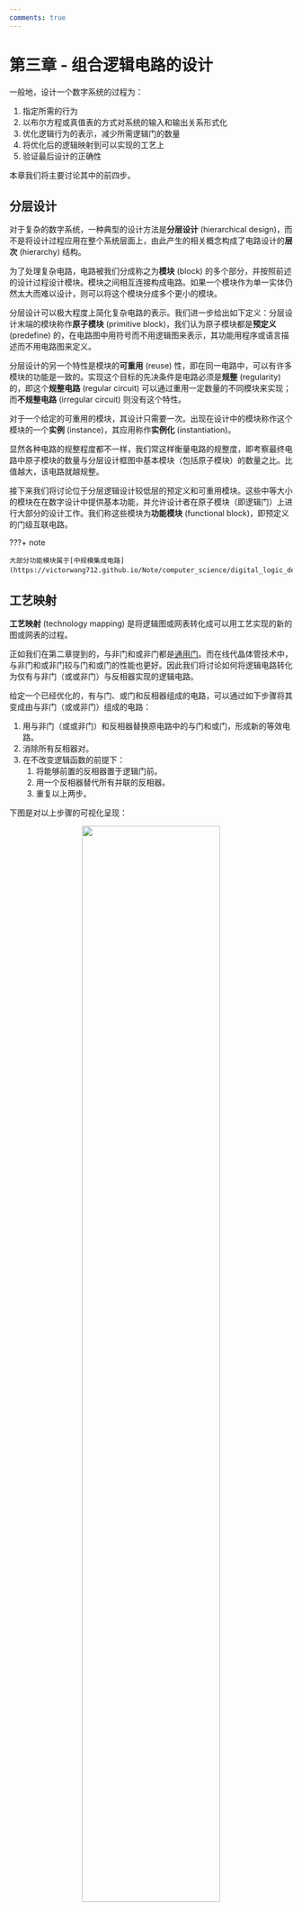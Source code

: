 ```yaml
---
comments: true
---
```


# 第三章 - 组合逻辑电路的设计

一般地，设计一个数字系统的过程为：

1. 指定所需的行为
2. 以布尔方程或真值表的方式对系统的输入和输出关系形式化
3. 优化逻辑行为的表示，减少所需逻辑门的数量
4. 将优化后的逻辑映射到可以实现的工艺上
5. 验证最后设计的正确性

本章我们将主要讨论其中的前四步。

## 分层设计

对于复杂的数字系统，一种典型的设计方法是**分层设计** (hierarchical design)，而不是将设计过程应用在整个系统层面上，由此产生的相关概念构成了电路设计的**层次** (hierarchy) 结构。

为了处理复杂电路，电路被我们分成称之为**模块** (block) 的多个部分，并按照前述的设计过程设计模块。模块之间相互连接构成电路。如果一个模块作为单一实体仍然太大而难以设计，则可以将这个模块分成多个更小的模块。

分层设计可以极大程度上简化复杂电路的表示。我们进一步给出如下定义：分层设计末端的模块称作**原子模块** (primitive block)，我们认为原子模块都是**预定义** (predefine) 的，在电路图中用符号而不用逻辑图来表示，其功能用程序或语言描述而不用电路图来定义。

分层设计的另一个特性是模块的**可重用** (reuse) 性，即在同一电路中，可以有许多模块的功能是一致的。实现这个目标的先决条件是电路必须是**规整** (regularity) 的，即这个**规整电路** (regular circuit) 可以通过重用一定数量的不同模块来实现；而**不规整电路** (irregular circuit) 则没有这个特性。

对于一个给定的可重用的模块，其设计只需要一次。出现在设计中的模块称作这个模块的一个**实例** (instance)，其应用称作**实例化** (instantiation)。

显然各种电路的规整程度都不一样，我们常这样衡量电路的规整度，即考察最终电路中原子模块的数量与分层设计框图中基本模块（包括原子模块）的数量之比。比值越大，该电路就越规整。

接下来我们将讨论位于分层逻辑设计较低层的预定义和可重用模块。这些中等大小的模块在在数字设计中提供基本功能，并允许设计者在原子模块（即逻辑门）上进行大部分的设计工作。我们称这些模块为**功能模块** (functional block)，即预定义的门级互联电路。

???+ note

    大部分功能模块属于[中规模集成电路](https://victorwang712.github.io/Note/computer_science/digital_logic_design/chapter_5/#_2)。

## 工艺映射

**工艺映射** (technology mapping) 是将逻辑图或网表转化成可以用工艺实现的新的图或网表的过程。

正如我们在第二章提到的，与非门和或非门都是[通用门](https://victorwang712.github.io/Note/computer_science/digital_logic_design/chapter_2/#_3)。而在线代晶体管技术中，与非门和或非门较与门和或门的性能也更好。因此我们将讨论如何将逻辑电路转化为仅有与非门（或或非门）与反相器实现的逻辑电路。

给定一个已经优化的，有与门、或门和反相器组成的电路，可以通过如下步骤将其变成由与非门（或或非门）组成的电路：

1. 用与非门（或或非门）和反相器替换原电路中的与门和或门，形成新的等效电路。
2. 消除所有反相器对。
3. 在不改变逻辑函数的前提下：
    1. 将能够前置的反相器置于逻辑门前。
    2. 用一个反相器替代所有并联的反相器。
    3. 重复以上两步。

下图是对以上步骤的可视化呈现：

<div style="text-align: center; margin-top: 0px;">
<img src="https://raw.githubusercontent.com/VictorWang712/Note/refs/heads/main/docs/assets/images/computer_science/digital_logic_design/chapter_3_1.png" width="70%" style="margin: 0 auto;">
</div>

某种工艺映射的结果与原始电路或映射前的方程形式有关。例如，输出为或门的电路在与非门映射下会得到与非门，在或非门映射下会得到被或非门驱动的反相器。

鉴于这些差异的存在，积之和式更适于使用与非门；和之积式更适于使用或非门，以消去输出端的反相器。

## 基本逻辑函数

基本逻辑函数包括定值、传递、取反和使能。

### 定值、传递和取反

这三种逻辑函数都是单变量函数，其真值表如下：

|$X$|$F = 0$|$F = X$|$F = \overline{X}$|$F = 1$|
|:-:|:-:|:-:|:-:|:-:|
|0|0|0|1|1|
|0|0|1|0|1|

在表中，$F = 0$ 和 $F = 1$ 为**定值** (value fixing) 操作；$F = X$ 为**传递** (transferring)；$F = \overline{X}$ 为**取反** (inverting) 操作。

这四个函数的实现方式如下图：

<div style="text-align: center; margin-top: 0px;">
<img src="https://raw.githubusercontent.com/VictorWang712/Note/refs/heads/main/docs/assets/images/computer_science/digital_logic_design/chapter_3_2.png" width="70%" style="margin: 0 auto;">
</div>

对于正逻辑，习惯用电气接地符号表示常数 $0$，用电源电压符号表示常数 $1$，一般用 $V_{\text{CC}}$ 或 $V_{\text{DD}}$ 表示。传递用连接 $X$ 和 $F$ 的线表示。取反用反相器表示。

### 使能

一般地，**使能** (enable) 允许信号从输入传播到输出。非使能可以用高阻态、固定输出值 $0$ 或 $1$ 来代替输入信号。这个附加的输入信号通常记为 ENABLE 或 EN，用以决定输出是否被使能。

我们一般这样实现电路中的使能：

- 若非使能值为 $0$，则将输入与 EN 信号通过与门再输出
- 若非使能值为 $1$，则将输入与取反的 EN 信号通过或门再输出

两种情况分别对应下面两图：

<div style="text-align: center; margin-top: 0px;">
<img src="https://raw.githubusercontent.com/VictorWang712/Note/refs/heads/main/docs/assets/images/computer_science/digital_logic_design/chapter_3_3.png" width="70%" style="margin: 0 auto;">
</div>

## 译码

一种 $n$ 位二进制码可以表示 $2^{n}$ 个不同的编码信息。**译码** (decode) 是将一个 $n$ 位的输入码转换成一个 $m$ 位的输出码，其中 $n \leq m \leq 2^{n}$，以保证每一个有效的输入码都产生唯一的输出码。

实现译码功能的组合电路称作**译码器** (decoder)，具体地，对于一个 $n$ 输入 $m$ 输出的译码器，记为 $n$ - $m$ 译码器。

### $n$-$2^{n}$ 译码器

接下来我们讨论将 $n$ 位二进制数译码为 $2^{n}$ 位独热码的 $n$-$2^{n}$ 译码器的实现。

#### 1-2 译码器

1-2 译码器的实现是简单的，只需将输出独热码的两位分别对应原本的输入信号和取反后的输入信号即可。

<div style="text-align: center; margin-top: 0px;">
<img src="https://raw.githubusercontent.com/VictorWang712/Note/refs/heads/main/docs/assets/images/computer_science/digital_logic_design/chapter_3_4.png" width="70%" style="margin: 0 auto;">
</div>

#### 2-4 译码器

从这里开始，更大规模的译码器便是由较小规模的译码器组合实现的了。2-4 译码器只需将两个 1-2 译码器相连即可。

<div style="text-align: center; margin-top: 0px;">
<img src="https://raw.githubusercontent.com/VictorWang712/Note/refs/heads/main/docs/assets/images/computer_science/digital_logic_design/chapter_3_5.png" width="70%" style="margin: 0 auto;">
</div>

#### 3-8 译码器

沿用先前的思路，3-8 译码器只需将一个 1-2 译码器和一个 2-4 译码器相连即可。

但这里我们要进一步考虑一个问题。我们知道译码器的每一个输出可以看作是一个输入的最小项，自然地，随着译码器规模的增大，用于计算最小项的与门也就越多。

如果我们仍然简单增加与门的输入个数，不仅电路的门输入成本增加太快，还会由于门的[扇入限制](https://victorwang712.github.io/Note/computer_science/digital_logic_design/chapter_5/#_4)而无法实现过大的译码器。

此时我们可以应用分级的思想来构建电路，这样门输入成本的增加就相对较慢，且在相同的扇入限制下能实现更大规模的译码器。其具体实现如下图：

<div style="text-align: center; margin-top: 0px;">
<img src="https://raw.githubusercontent.com/VictorWang712/Note/refs/heads/main/docs/assets/images/computer_science/digital_logic_design/chapter_3_6.png" width="70%" style="margin: 0 auto;">
</div>

#### 任意的 $n$-$2^{n}$ 译码器

按照这样的思路，任意的 $n$-$2^{n}$ 译码器都可以由两个译码器驱动：

- 若 $n$ 为偶数，则两个译码器都有 $2^{k - 1}$ 个输出
- 若 $n$ 为奇数，则两个译码器分别有 $2^{\frac{k + 1}{2}}$ 个和 $2^{\frac{k - 1}{2}}$ 个输出

按照这一方法递归地分级实现译码器，直到使用 1 - 2 译码器为止。

### 带使能的译码器

带使能的译码器可以通过再译码器的输出端连接 $m$ 个使能电路来实现。

> 带使能的 2-4 译码器实现如下：
> <div style="text-align: center; margin-top: 0px;">
> <img src="https://raw.githubusercontent.com/VictorWang712/Note/refs/heads/main/docs/assets/images/computer_science/digital_logic_design/chapter_3_7.png" width="70%" style="margin: 0 auto;">
> </div>

需要说明的是，对于大规模的译码器，往往将使能电路放置在译码器的输入端及其反向端，而非每个译码器的输出端。这样做有助于减少门输入成本。

### 基于译码器的组合电路

一个 $n$ 输入变量的译码器可以产生 $2^{n}$ 个最小项。因为任何布尔函数都可以由最小项之和表示，所以可以使用一个译码器来产生这些最小项，并由一个额外的或门来实现最小项之和。按照这种方法，任何 $n$ 输入 $m$ 输出的组合电路都可以用 1 个 $n$-$2^{n}$ 译码器和 $m$ 个或门实现。

## 编码

**编码** (encode) 是译码的逆操作，实现这一功能的组合电路称作**编码器** (encoder)，其接受输入并输出相对应的二进制码。

### 优先编码器

在介绍优先编码器之前，我们先按照前述的 2-$2^{n}$ 译码器，设想一下其相对应的 $2^{n}$-2 编码器。不难想见，这一译码器有大量的无关项。这会造成一个问题，即一旦有多于一个输入为 `1` 时，输出就没有意义。

为此，我们采用优先编码器，即可以实现优先级函数的组合电路。具体地，当多于一个的输入为 `1` 时，优先级最高的输入将被优先处理。这样的实现不仅解决了问题，还很大程度上简化了真值表的复杂程度。我们以四输入优先级编码器为例，其真值表如下：

<div style="text-align: center; margin-top: 0px;">
<img src="https://raw.githubusercontent.com/VictorWang712/Note/refs/heads/main/docs/assets/images/computer_science/digital_logic_design/chapter_3_8.png" width="70%" style="margin: 0 auto;">
</div>

可见，这一真值表中的一行可以替代原真值表中的 $2^{p}$ 行，$p$ 是行中 $\times$ 的个数。我们据此真值表写出最小项之和，并利用卡诺图化简后，就可以设计出四输入优先编码器的电路。

<div style="text-align: center; margin-top: 0px;">
<img src="https://raw.githubusercontent.com/VictorWang712/Note/refs/heads/main/docs/assets/images/computer_science/digital_logic_design/chapter_3_9.png" width="70%" style="margin: 0 auto;">
</div>

## 选择

在介绍完译码和编码这一对功能的逻辑电路后，我们接下来关注选择和分离这一对功能的逻辑电路。

在计算机中，对信息进行**选择** (selection) 是一个非常重要的功能，执行选择的电路通常由一组供选择的输入、一个单独的输入和一组决定选择的控制输入组成。

### 多路复用器

用于从多个输入中选择一个输入，并将信息传输到的输出的组合电路称作**多路复用器** (multiplexer, MUX)。具体的选择由一组输入变量控制，这些变量被称作**选择输入** (selection input)。多路复用器也称作**数据选择器** (data selector)，因为它从多个信息输入中选择一个，并将这个二进制信息传递到输出。

通常，有 $2^{n}$ 个待选择输入和 $n$ 个选择输入，选择输入的位组合决定选择哪个输入。

#### 2-1 多路复用器

最基本的多路复用器即为 2-1 多路复用器，其有 2 个信息输入 $I_{0}, I_{1}$，1 个选择输入 $S$ 和输出 $Y$。其真值表如下：

<div style="text-align: center; margin-top: 0px;">
<img src="https://raw.githubusercontent.com/VictorWang712/Note/refs/heads/main/docs/assets/images/computer_science/digital_logic_design/chapter_3_11.png" width="70%" style="margin: 0 auto;">
</div>

不难得到对应的表达式为 $Y = \overline{S} I_{0} + S \overline{I_{1}}$。

于是我们可以构建对应的电路：

<div style="text-align: center; margin-top: 0px;">
<img src="https://raw.githubusercontent.com/VictorWang712/Note/refs/heads/main/docs/assets/images/computer_science/digital_logic_design/chapter_3_12.png" width="70%" style="margin: 0 auto;">
</div>

由图可见，多路复用器可以分为译码器和使能电路两部分，这一结构会在更大规模的多路复用器中再次出现。另外，我们常将这一个多路复用器以右图的形式表示。

#### 4-1 多路复用器

从 2-1 多路复用器出发推广，一个 4-1 多路复用器应当有 4 个信息输入 $I_{0}, I_{1}, I_{2}, I_{3}$，2 个选择输入 $S_{0}, S_{1}$ 和输出 $Y$。我们可以用紧凑真值表来表示其功能：

<div style="text-align: center; margin-top: 0px;">
<img src="https://raw.githubusercontent.com/VictorWang712/Note/refs/heads/main/docs/assets/images/computer_science/digital_logic_design/chapter_3_13.png" width="70%" style="margin: 0 auto;">
</div>

对应的表达式为 $Y = (\overline{S_{1}} \overline{S_{0}}) I_{0} + (\overline{S_{1}} S_{0}) I_{1} + (S_{1} \overline{S_{0}}) I_{2} + (S_{1} S_{0}) I_{3}$。

注意到这里我们采用了存在括号改变了运算顺序的形式，而非不含括号的最简积之和的形式。这样做虽然导致了门输入成本的上升，但却带来了结构更加规整和具有规律性的电路：

<div style="text-align: center; margin-top: 0px;">
<img src="https://raw.githubusercontent.com/VictorWang712/Note/refs/heads/main/docs/assets/images/computer_science/digital_logic_design/chapter_3_14.png" width="70%" style="margin: 0 auto;">
</div>

可以看到，与 2-1 多路复用器一致，4-1 多路复用器也可以分为译码器和使能电路两部分。据此，我们可以继承这一结构扩展至更多输入位数的多路复用器。

### 基于多路复用器的组合电路

由前所述，将一个译码器和一个 $m \times 2$ 与或门组合在一起，就可以实现一个多路复用器。具体来说，译码器产生选择输入的最小项，与或门提供使能电路以判断最小项是否传递到或门。使能用信号输入 $I_{i}$ 作为使能信息，当 $I_{i} = 1$，最小项 $m_{i}$ 就传递到或门；当 $I_{i} = 0$，最小项 $m_{i}$ 就用 $0$ 代替。

因此，只需要将 $I$ 输入固定，就可以用一个有 $n$ 个选择输入、$2^{n}$ 个数据输入的多路复用器来实现一个有 $n$ 个变量的布尔函数。进一步来说，一个 $m$ 位输出函数可以通过将一个 $m$ 位多路复用器的 $m$ 位信息向量的值固定来实现。

## 分配

**分配** (distribution) 是选择的逆操作，实现这一功能的组合电路称作**多路分配器** (demultiplexer)，其由 $n$ 个选择输入的组合控制，将 1 个输入信息传送到 $2^{n}$ 个输出。

### 多路分配器实现

事实上，一种常见的多路分配器的实现方式就是采用带使能的译码器。让我们先重新考察前文提到的带使能的 2-4 译码器：

<div style="text-align: center; margin-top: 0px;">
<img src="https://raw.githubusercontent.com/VictorWang712/Note/refs/heads/main/docs/assets/images/computer_science/digital_logic_design/chapter_3_10.png" width="70%" style="margin: 0 auto;">
</div>

前文中，我们主要关注这一电路的译码功能，因此考察的是在不同使能下译码的变化，即固定 $A_{0}$ 和 $A_{1}$，改变 EN。

但是，如果我们固定 EN，改变 $A_{0}$ 和 $A_{1}$，我们就实现了通过改变 2 个选择输入 $A_{0}, A_{1}$，将 1 个输入信息 EN 传送到 4 个输出。这正是我们期望多路分配器所实现的功能！

因此，多路分配器与带使能的译码器的电路实质上是一致的。

## 迭代组合电路

接下来我们将讨论算术功能模块。由于算术规则的一致性，对每一位的运算处理往往是相同的，因此完整的算术功能模块需要若干功能相同的子功能块。这些子功能块称作**单元** (cell)，整个模块的实现是一个**单元阵列** (array of cell)，也称**迭代阵列** (iterative array)。

概念的介绍总是抽象的，希望读者能对这些内容稍加记忆，在之后的实例中进一步理解。

## 二进制加法器

我们从最基本的算术电路，即二进制加法器开始介绍。

从最底层开始设计，即设计一个电路实现两个一位二进制数相加。容易想到这一运算的结果需要两位表示：进位与和，其中进位将加到下一个高位的有效位中。

因此，有两个基本的算术模块：

- **半加器** (half adder)：实现两位相加的组合电路
- **全加器** (full adder)：实现三个位（两个有效位和一个先前位产生的进位）相加的电路

### 半加器

半加器的实现是简单的。用 $X$ 和 $Y$ 表示两个输入，用 $S$（和）和 $C$（进位）表示两个输出。容易得到：

- $S = X \overline{Y} + \overline{X} Y = X \oplus Y$
- $C = X Y$

### 全加器

全加器可以由两个半加器实现（这也是其得名的原因）。我们用 $X$ 和 $Y$ 表示两个有效位输入，$Z$ 表示进位输入，输出 $S$ 和 $C$ 保持不变。可得：

- $S = X \overline{Y} \overline{Z} + \overline{X} Y \overline{Z} + \overline{X} \overline{Y} Z + X Y Z = X \oplus Y \oplus Z$
- $C = X Y + X Z + Y Z$

在电路实现中，我们常将表达式变形为 $S = (X \oplus Y) \oplus Z, C = X Y + Z (X \oplus Y)$，其中 $X Y$ 称作**进位生成** (carry generate)，$X \oplus Y$ 称作**进位传播** (carry propagate)，这样做的原因将在后文指出。于是全加器可以用下图中的电路实现：

<div style="text-align: center; margin-top: 0px;">
<img src="https://raw.githubusercontent.com/VictorWang712/Note/refs/heads/main/docs/assets/images/computer_science/digital_logic_design/chapter_3_15.png" width="70%" style="margin: 0 auto;">
</div>

### 二进制行波进位加法器

一个并行加法器是一个仅采用组合逻辑计算出两个二进制数算术和的数字电路。其并行地连接 $n$ 个全加器，所有输入为同时加载至全加器以产生和。

并行加法器中的所有全加器用级联的方式来连接在一起，一个全加器的进位输出连接到下一个全加器的进位输入。由于加法器最低有效位产生的进位 `1` 可能经过多个全加器传递到最高有效位，就像一个小卵石丢入池塘激起的波浪一样，因此这种并行加法器又称作**行波进位加法器** (ripple carry adder)。

下图给出了由 4 个全加器级联形成的一个 4 位行波进位加法器：

<div style="text-align: center; margin-top: 0px;">
<img src="https://raw.githubusercontent.com/VictorWang712/Note/refs/heads/main/docs/assets/images/computer_science/digital_logic_design/chapter_3_16.png" width="70%" style="margin: 0 auto;">
</div>

### 超前进位加法器

回顾全加器的进位传播和进位生成，如果我们定义如下两个函数：

- **传播函数** (generate function)：$P_{i} = A_{i} \oplus B_{i}$
- **生成函数** (propagate function)：$G_{i} = A_{i} B_{i}$

则 $S_{i} = P_{i} \oplus C_{i}, C_{i + 1} = G_{i} + P_{i} C_{i}$。

在行波加法器中，计算 $S_{i}, C_{i + 1}$ 必须等待 $C_{i}$ 计算完成，因此行波加法器的延迟和其位数线性相关。

为了解决这一问题，我们采用的改进方案称作**超前进位加法器** (carry lookahead adder)。

具体地，我们将除 $C_{0}$ 外的 $C_{i}$ 递归地代入表达式，使得最终每个 $C_{i}$ 都可用 $P_{i}$ 和 $C_{0}$ 表示，而这几个输入都是事先给出的。于是这样就避免了计算 $C_{i + 1}$ 对 $C_{i}$ 的依赖，也就解决了线性的传播延迟问题。

具体地，我们考察 4 位超前进位加法器，其对 $C_{i}$ 的表达式变形如下：

<div style="text-align: center; margin-top: 0px;">
<img src="https://raw.githubusercontent.com/VictorWang712/Note/refs/heads/main/docs/assets/images/computer_science/digital_logic_design/chapter_3_17.png" width="70%" style="margin: 0 auto;">
</div>

对应的电路实现如下：

<div style="text-align: center; margin-top: 0px;">
<img src="https://raw.githubusercontent.com/VictorWang712/Note/refs/heads/main/docs/assets/images/computer_science/digital_logic_design/chapter_3_18.png" width="70%" style="margin: 0 auto;">
</div>

如图中所示，因为剥离了每个全加器中原本的进位计算部分，因为现在电路中的算术模块称作**部分全加器** (partial full adder)。

更进一步地，我们还可以使用小规模的超前进位加法器组合得到大规模的超前进位加法器。

## 二进制减法

减法相较于加法，其困难点在于结果可能为负数，而我们现在没有特别好的表示方法。如果简单地进行大小比较并分类讨论，反映在电路设计上就会特别复杂，且硬件实现中会面临延迟较大、扇入扇出的负载有限、成本较高等问题。为此，我们需要给出一种更好的表示，才能得到便捷的减法计算的方式。

### 补码

每个 $r$ 进制系统都有两种补码表示：基数**补码** (complement) 和基数反码。前者称作 $r$ 进制补码，后者称作 $(r - 1)$ 进制补码，或 $r$ 进制反码。

接下来我们侧重探讨二进制的补码和反码。

给定一个 $n$ 位的二进制数 $N$，则其二进制反码定义为 $(2^{n} - 1) - N$。从结果上来说，二进制反码即将二进制数的所有 $1$ 变为 $0$，$0$ 变为 $1$，即对原数按位取反即可。中间的数学推导交给读者自行考虑。

给定一个 $n$ 位的二进制数，其二进制补码定义为：当 $N$ 不为 $0$ 时，$N$ 的补码为 $2^{n} - N$；当 $N$ 为 $0$ 时，其补码为 $0$。虽然从定义上我们似乎需要通过分类讨论才能求出补码，但考虑在具体的 $n$ 位运算中，$2^{n} - 0$ 的二进制表示为 $(1\underbrace{0 \cdots 0}_{n\ \text{zeros}})_{2}$，故只需保留后 $n$ 位并丢弃最高位即可。

在具体实现上，我们还会采用另外两种方法来求补码：

- 在反码基础上 $+ 1$（同样忽略最高位可能的进位）
- 保留所有地位的 $0$ 和第一个 $1$ 不变，将剩下所有高位的 $1$ 变为 $0$，$0$ 变为 $1$

这两种方法的数学推导同样交给读者自行考虑。

补码还有一个优点在于，一个数的补码的补码仍为原数，这一性质容易从定义上推出。

### 采用补码的二进制减法

这里我们讨论如何用补码实现两个 $n$ 位无符号数的减法。考虑 $M - N$：

1. 被减数 $M$ 加上减数 $N$ 的补码，即 $M + (2^{n} - N) = M - N + 2^{n}$。
2. 如果 $M \geq N$，则和产生一个进位位 $2^{n}$，丢弃这一进位后，结果即为 $M - N$。
3. 如果 $M < N$，则和不产生进位，此时结果为 $2^{n} - (N - M)$，即 $N - M$ 的补码。对结果求补并添上负号即得到 $- (N - M)$。

> 举例，给定二进制数 $X = 1010100, Y - 1000011$，财通二进制补码计算 $X - Y$ 和 $Y - X$。
>
> <div style="text-align: center; margin-top: 0px;">
> <img src="https://raw.githubusercontent.com/VictorWang712/Note/refs/heads/main/docs/assets/images/computer_science/digital_logic_design/chapter_3_19.png" width="70%" style="margin: 0 auto;">
> </div>

## 二进制加减法器

### 无符号二进制加减法器

通过前文的讨论，我们可以得到一种更加便捷的，同时实现无符号二进制数加法和减法运算的方法。即只在一个加法器中，根据运算的需要输入数据本身或其补码，并对最终结果作出修正即可。一个 4 位的加减法器如下所示：

<div style="text-align: center; margin-top: 0px;">
<img src="https://raw.githubusercontent.com/VictorWang712/Note/refs/heads/main/docs/assets/images/computer_science/digital_logic_design/chapter_3_20.png" width="70%" style="margin: 0 auto;">
</div>

### 有符号二进制数

接下来，我们将进一步使用补码，将这一方法推广到有符号数。

要计算有符号数，首先就需要一种表示符号的方法。习惯上，我们在 $n$ 位数字的最高有效位前增加一位表示符号，并约定用 $0$ 表示正数，$1$ 表示负数。这种表示方法称作**符号-数值** (signed-magnitude) 表示法。但容易意识到，这种表示方法仍然需要分类讨论和对结果的修正。因此我们再给出另一种改进的表示方法。

我们仍然用符号-数值表示法表示正数，但使用**符号-补码** (signed-complement) 表示法来表示负数。为了直观地让读者感受到这两种表示方式，我们给出列举所有能用 4 位编码表示的有符号二进制数。

|十进制|符号-数值|符号-补码|
|:-:|:-:|:-:|
|7|`0111`|`0111`|
|6|`0110`|`0110`|
|5|`0101`|`0101`|
|4|`0100`|`0100`|
|3|`0011`|`0011`|
|2|`0010`|`0010`|
|1|`0001`|`0001`|
|0|`0000`|`0000`|
|-0|`1000`|-|
|-1|`1001`|`1111`|
|-2|`1010`|`1110`|
|-3|`1011`|`1101`|
|-4|`1100`|`1100`|
|-5|`1101`|`1011`|
|-6|`1110`|`1010`|
|-7|`1111`|`1001`|
|-8|-|`1000`|

通过这个例子，我们可以发现如下几个性质：

- 用 $n$ 位编码时，符号-数值表示法可以表示 $2^{n - 1} - 1$ 个正数、$2^{n - 1} - 1$ 个负数、$2$ 个有符号的 0；符号-补码表示法可以表示 $2^{n - 1} - 1$ 个正数、$2^{n - 1}$ 个负数、$1$ 个无符号的 0
- 在符号-补码表示法中，一个数的相反数即为按位取反再 $+ 1$

### 有符号二进制数加减法

符号-补码表示法在实现有符号数的加法和减法中有相当的优越性。我们接下来讨论在符号-补码表示法下如何实现加法和减法。

对于加法，只需要将两个二进制数连带符号位一起做加法，并丢弃符号位处产生的进位即可。

> 举例来说：
>
> <div style="text-align: center; margin-top: 0px;">
> <img src="https://raw.githubusercontent.com/VictorWang712/Note/refs/heads/main/docs/assets/images/computer_science/digital_logic_design/chapter_3_21.png" width="70%" style="margin: 0 auto;">
> </div>

对于减法，只需要将减一个数转化为加这个数的相反数。求相反数的方法已在前文给出，即按位取反再 $+ 1$ 即可。

> 举例来说：
>
> <div style="text-align: center; margin-top: 0px;">
> <img src="https://raw.githubusercontent.com/VictorWang712/Note/refs/heads/main/docs/assets/images/computer_science/digital_logic_design/chapter_3_22.png" width="70%" style="margin: 0 auto;">
> </div>

### 溢出

为了得到加减法运算的正确结果，我们必须确保有足够多的位来存放结果。如果两个 $n$ 位数产生的结果需要 $n + 1$ 位保存，那我们称发生了**溢出** (overflow)。

溢出的检测可以用过观察符号位的进位输入（即 $C_{n - 1}$）和符号位的进位输出（即 $C_{n}$）来判定。如果这两个值不相等（即 $C_{n - 1} \oplus C_{n} = 1$），则表明发生了溢出。

需要注意的是，溢出不仅会在加减法运算的过程中发生，对绝对值最大的负数取补时也会发生溢出。

???+ note

    事实上，如果考虑带余运算，溢出得到的结果可以看作是对结果取余后的结果。即将 $-2^{n - 1}$ 至 $2^{n - 1} - 1$ 周期延拓至全部数后再进行加减法运算得到的结果。

## 其它算术功能模块

除了基本的四则运算，诸如递增、递减、大小比较等算术功能也很重要。这些功能虽然也可以用基本的运算单元实现，但我们接下来将讨论一种更简便高效的实现方式，即对基本功能块进行压缩。压缩技术是从一个基本电路（如二进制加法器）出发，通过将已有的电路转换为有用的、较简单的电路来简化设计，从而避免这届设计电路本身。

### 压缩
